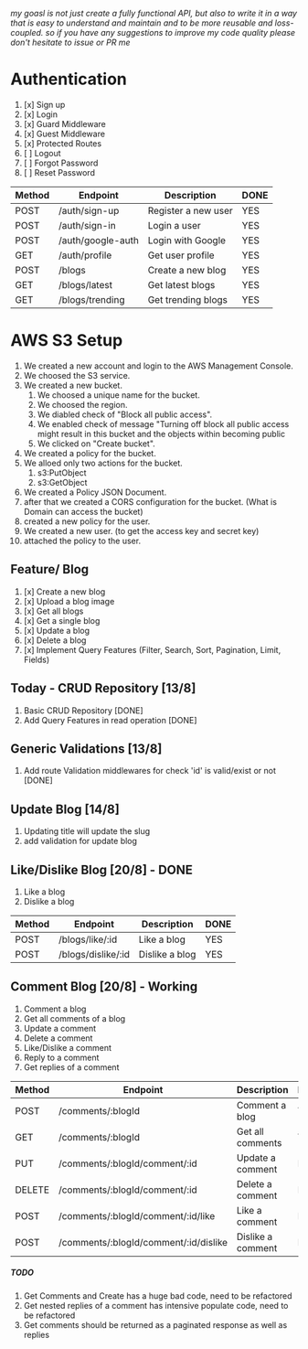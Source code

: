 _my goasl is not just create a fully functional API, but also to write it in a way that is easy to understand and maintain and to be more reusable and loss-coupled. so if you have any suggestions to improve my code quality please don't hesitate to issue or PR me_

# Authentication

1. [x] Sign up
2. [x] Login
3. [x] Guard Middleware
4. [x] Guest Middleware
5. [x] Protected Routes
6. [ ] Logout
7. [ ] Forgot Password
8. [ ] Reset Password

| Method | Endpoint          | Description         | DONE |
| ------ | ----------------- | ------------------- | ---- |
| POST   | /auth/sign-up     | Register a new user | YES  |
| POST   | /auth/sign-in     | Login a user        | YES  |
| POST   | /auth/google-auth | Login with Google   | YES  |
| GET    | /auth/profile     | Get user profile    | YES  |
| POST   | /blogs            | Create a new blog   | YES  |
| GET    | /blogs/latest     | Get latest blogs    | YES  |
| GET    | /blogs/trending   | Get trending blogs  | YES  |

# AWS S3 Setup

1. We created a new account and login to the AWS Management Console.
2. We choosed the S3 service.
3. We created a new bucket.
   1. We choosed a unique name for the bucket.
   2. We choosed the region.
   3. We diabled check of "Block all public access".
   4. We enabled check of message "Turning off block all public access might result in this bucket and the objects within becoming public
   5. We clicked on "Create bucket".
4. We created a policy for the bucket.
5. We alloed only two actions for the bucket.
   1. s3:PutObject
   2. s3:GetObject
6. We created a Policy JSON Document.
7. after that we created a CORS configuration for the bucket. (What is Domain can access the bucket)
8. created a new policy for the user.
9. We created a new user. (to get the access key and secret key)
10. attached the policy to the user.

## Feature/ Blog

1. [x] Create a new blog
2. [x] Upload a blog image
3. [x] Get all blogs
4. [x] Get a single blog
5. [x] Update a blog
6. [x] Delete a blog
7. [x] Implement Query Features (Filter, Search, Sort, Pagination, Limit, Fields)

## Today - CRUD Repository [13/8]

1. Basic CRUD Repository [DONE]
2. Add Query Features in read operation [DONE]

## Generic Validations [13/8]

1. Add route Validation middlewares for check 'id' is valid/exist or not [DONE]

## Update Blog [14/8]

1. Updating title will update the slug
2. add validation for update blog

## Like/Dislike Blog [20/8] - DONE

1. Like a blog
2. Dislike a blog

| Method | Endpoint           | Description    | DONE |
| ------ | ------------------ | -------------- | ---- |
| POST   | /blogs/like/:id    | Like a blog    | YES  |
| POST   | /blogs/dislike/:id | Dislike a blog | YES  |

## Comment Blog [20/8] - Working

1. Comment a blog
2. Get all comments of a blog
3. Update a comment
4. Delete a comment
5. Like/Dislike a comment
6. Reply to a comment
7. Get replies of a comment

| Method | Endpoint                              | Description       | DONE |
| ------ | ------------------------------------- | ----------------- | ---- |
| POST   | /comments/:blogId                     | Comment a blog    | YES  |
| GET    | /comments/:blogId                     | Get all comments  | YES  |
| PUT    | /comments/:blogId/comment/:id         | Update a comment  | NO   |
| DELETE | /comments/:blogId/comment/:id         | Delete a comment  | NO   |
| POST   | /comments/:blogId/comment/:id/like    | Like a comment    | NO   |
| POST   | /comments/:blogId/comment/:id/dislike | Dislike a comment | NO   |

##### TODO

1. Get Comments and Create has a huge bad code, need to be refactored
2. Get nested replies of a comment has intensive populate code, need to be refactored
3. Get comments should be returned as a paginated response as well as replies
